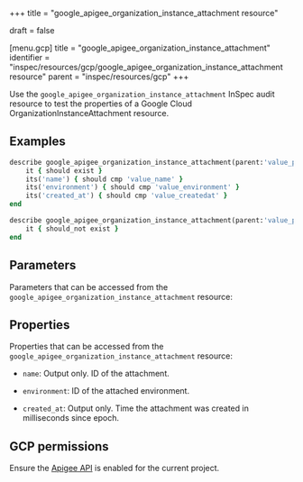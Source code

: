 +++
title = "google_apigee_organization_instance_attachment resource"

draft = false



[menu.gcp]
title = "google_apigee_organization_instance_attachment"
identifier = "inspec/resources/gcp/google_apigee_organization_instance_attachment resource"
parent = "inspec/resources/gcp"
+++

Use the `google_apigee_organization_instance_attachment` InSpec audit resource to test the properties of a Google Cloud OrganizationInstanceAttachment resource.

## Examples

```ruby
describe google_apigee_organization_instance_attachment(parent:'value_parent', name:'value_name') do
	it { should exist }
	its('name') { should cmp 'value_name' }
	its('environment') { should cmp 'value_environment' }
	its('created_at') { should cmp 'value_createdat' }
end

describe google_apigee_organization_instance_attachment(parent:'value_parent',name: "does-not-exit") do
	it { should_not exist }
end
```

## Parameters

Parameters that can be accessed from the `google_apigee_organization_instance_attachment` resource:

## Properties

Properties that can be accessed from the `google_apigee_organization_instance_attachment` resource:


  * `name`: Output only. ID of the attachment.

  * `environment`: ID of the attached environment.

  * `created_at`: Output only. Time the attachment was created in milliseconds since epoch.


## GCP permissions

Ensure the [Apigee API](https://console.cloud.google.com/apis/library/apigee.googleapis.com/) is enabled for the current project.
